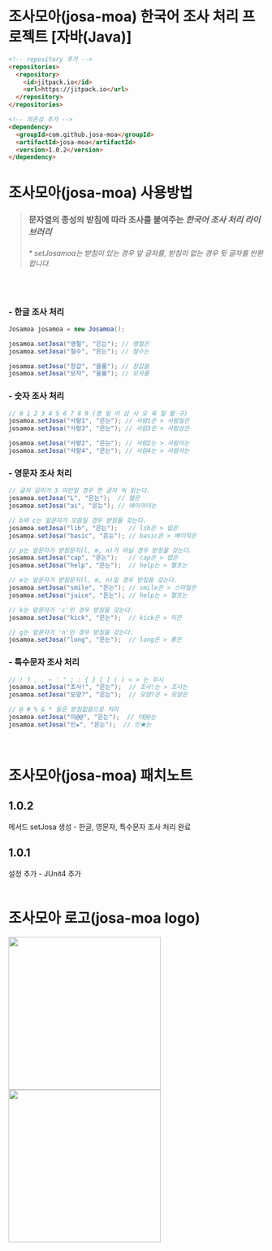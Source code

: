 # 조사모아(josa-moa) 한국어 조사 처리 프로젝트 [자바(Java)]
```html
<!-- repository 추가 -->
<repositories>
  <repository>
    <id>jitpack.io</id>
    <url>https://jitpack.io</url>
  </repository>
</repositories>

<!-- 의존성 추가 -->
<dependency>
  <groupId>com.github.josa-moa</groupId>
  <artifactId>josa-moa</artifactId>
  <version>1.0.2</version>
</dependency>
```
# 조사모아(josa-moa) 사용방법
> ### 문자열의 종성의 받침에 따라 조사를 붙여주는 *__한국어 조사 처리 라이브러리__*
> ###### * setJosamoa는 받침이 있는 경우 앞 글자를, 받침이 없는 경우 뒷 글자를 반환합니다.
<br>

### - 한글 조사 처리
```java
Josamoa josamoa = new Josamoa();

josamoa.setJosa("영철", "은는"); // 영철은    
josamoa.setJosa("철수", "은는"); // 철수는

josamoa.setJosa("장갑", "을를"); // 장갑을    
josamoa.setJosa("모자", "을를"); // 모자를
```
### - 숫자 조사 처리
```java
// 0 1 2 3 4 5 6 7 8 9 (영 일 이 삼 사 오 육 칠 팔 구)
josamoa.setJosa("사람1", "은는"); // 사람1은 > 사람일은
josamoa.setJosa("사람3", "은는"); // 사람3은 > 사람삼은

josamoa.setJosa("사람2", "은는"); // 사람2는 > 사람이는
josamoa.setJosa("사람4", "은는"); // 사람4는 > 사람사는
```
### - 영문자 조사 처리
```java
// 글자 길이가 3 미만일 경우 한 글자 씩 읽는다.
josamoa.setJosa("L", "은는");  // 엘은
josamoa.setJosa("ai", "은는"); // 에이아이는

// b와 c는 앞문자가 모음일 경우 받침을 갖는다.
josamoa.setJosa("lib", "은는");   // lib은 > 립은
josamoa.setJosa("basic", "은는"); // basic은 > 베이직은

// p는 앞문자가 받침문자(l, m, n)가 아닐 경우 받침을 갖는다.
josamoa.setJosa("cap", "은는");   // cap은 > 캡은
josamoa.setJosa("help", "은는");  // help는 > 헬프는

// e는 앞문자가 받침문자(l, m, n)일 경우 받침을 갖는다.
josamoa.setJosa("smile", "은는"); // smile은 > 스마일은
josamoa.setJosa("juice", "은는"); // help는 > 헬프는

// k는 앞문자가 'c'인 경우 받침을 갖는다.
josamoa.setJosa("kick", "은는");  // kick은 > 킥은

// g는 앞문자가 'n'인 경우 받침을 갖는다.
josamoa.setJosa("long", "은는");  // long은 > 롱은
```
### - 특수문자 조사 처리
```java
// ! ? , . ~ ' " ; : { } [ ] ( ) < > 는 무시
josamoa.setJosa("조사!", "은는");  // 조사!는 > 조사는
josamoa.setJosa("모양?", "은는");  // 모양?은 > 모양은

// @ # % & * 등은 받침없음으로 처리
josamoa.setJosa("이@@", "은는");  // 이@@는
josamoa.setJosa("인★", "은는");  // 인★는
```
<br>

# 조사모아(josa-moa) 패치노트
## 1.0.2
메서드 setJosa 생성 - 한글, 영문자, 특수문자 조사 처리 완료
## 1.0.1
설정 추가 - JUnit4 추가
<br><br>

# 조사모아 로고(josa-moa logo)
<img src=https://user-images.githubusercontent.com/113405581/191260453-19912840-bee8-4e9c-a948-6a7723d2bd43.jpg width="300"> <img src=https://user-images.githubusercontent.com/113405581/191261422-63219ccd-fa14-4ee5-825a-3dc0e286a625.jpg width="300">
